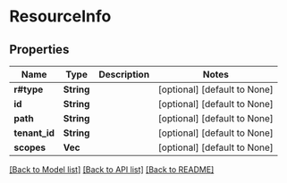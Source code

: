 # ResourceInfo

## Properties
Name | Type | Description | Notes
------------ | ------------- | ------------- | -------------
**r#type** | **String** |  | [optional] [default to None]
**id** | **String** |  | [optional] [default to None]
**path** | **String** |  | [optional] [default to None]
**tenant_id** | **String** |  | [optional] [default to None]
**scopes** | **Vec<String>** |  | [optional] [default to None]

[[Back to Model list]](../README.md#documentation-for-models) [[Back to API list]](../README.md#documentation-for-api-endpoints) [[Back to README]](../README.md)


